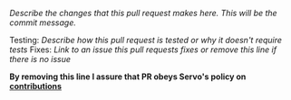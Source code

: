*Describe the changes that this pull request makes here. This will be the commit message.*

Testing: *Describe how this pull request is tested or why it doesn't require tests*
Fixes: *Link to an issue this pull requests fixes or remove this line if there is no issue*

**By removing this line I assure that PR obeys Servo's policy on [contributions](https://book.servo.org/contributing.html)**
